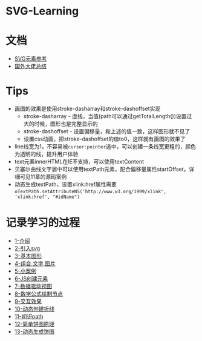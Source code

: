 # SVG-Learning

# 文档

* [SVG元素参考](https://developer.mozilla.org/zh-CN/docs/Web/SVG/Element)
* [国外大佬总结](http://tutorials.jenkov.com/svg/index.html)

# Tips

* 画图的效果是使用stroke-dasharray和stroke-dashoffset实现
  * stroke-dasharray - 虚线，当值(path可以通过getTotalLength())设置过大的时候，图形也是完整显示的
  * stroke-dashoffset - 设置偏移量，和上述的值一致，这样图形就不见了
  * 设置css动画，把stroke-dashoffset的值to0，这样就有画图的效果了
* line线宽为1，不容易被`cursor:pointer`选中，可以创建一条线宽更粗的，颜色为透明的线，提升用户体验
* text元素innerHTML在IE不支持，可以使用textContent
* 贝塞尔曲线文字居中可以使用textPath元素，配合偏移量属性startOffset，详细可见11章的源码案例
* 动态生成textPath，设置xlink:href属性需要`oTextPath.setAttributeNS('http://www.w3.org/1999/xlink', 'xlink:href', "#idName")`

# 记录学习的过程

  * [1-介绍](./1-介绍/1-介绍.md)
  * [2-引入svg](./2-引入svg/2-引入svg.md)
  * [3-基本图形](./3-基本图形/3-基本图形.md)
  * [4-组合,文字,图片](./4-组合,文字,图片/4-组合,文字,图片.md)
  * [5-小案例](./5-小案例/5-小案例.md)
  * [6-JS创建元素](./6-JS创建元素/6-JS创建元素.md)
  * [7-数据驱动视图](./7-数据驱动视图/7-数据驱动视图.md)
  * [8-数学公式绘制节点](./8-数学公式绘制节点/8-数学公式绘制节点.md)
  * [9-交互效果](./9-交互效果/9-交互效果.md)
  * [10-动态创建折线](./10-动态创建折线/10-动态创建折线.md)
  * [11-初识path](./11-初识path/11-初识path.md)
  * [12-简单饼图原理](./12-简单饼图原理/12-简单饼图原理.md)
  * [13-动态生成饼图](./13-动态生成饼图/13-动态生成饼图.md)
